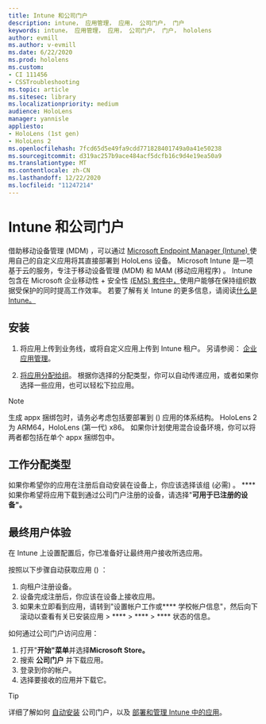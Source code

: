 ```yaml
---
title: Intune 和公司门户
description: intune， 应用管理， 应用， 公司门户， 门户
keywords: intune， 应用管理， 应用， 公司门户， 门户， hololens
author: evmill
ms.author: v-evmill
ms.date: 6/22/2020
ms.prod: hololens
ms.custom:
- CI 111456
- CSSTroubleshooting
ms.topic: article
ms.sitesec: library
ms.localizationpriority: medium
audience: HoloLens
manager: yannisle
appliesto:
- HoloLens (1st gen)
- HoloLens 2
ms.openlocfilehash: 7fcd65d5e49fa9cdd771828401749a0a41e50238
ms.sourcegitcommit: d319ac257b9ace484acf5dcfb16c9d4e19ea50a9
ms.translationtype: MT
ms.contentlocale: zh-CN
ms.lasthandoff: 12/22/2020
ms.locfileid: "11247214"
---
```

# Intune 和公司门户

借助移动设备管理 (MDM) ，可以通过 [Microsoft Endpoint Manager (Intune) ](https://docs.microsoft.com/intune/windows-holographic-for-business) 使用自己的自定义应用将其直接部署到 HoloLens 设备。 Microsoft Intune 是一项基于云的服务，专注于移动设备管理 (MDM) 和 MAM (移动应用程序) 。 Intune 包含在 Microsoft 企业移动性 + 安全性 [ (EMS) 套件中，](https://www.microsoft.com/microsoft-365/enterprise-mobility-security)使用户能够在保持组织数据受保护的同时提高工作效率。 若要了解有关 Intune 的更多信息，请阅读[什么是 Intune。](https://docs.microsoft.com/mem/intune/fundamentals/what-is-intune)

## 安装

1. 将应用上传到业务线，或将自定义应用上传到 Intune 租户。 另请参阅： [企业应用管理](https://docs.microsoft.com/windows/client-management/mdm/enterprise-app-management)。

2. [将应用分配给组](https://docs.microsoft.com/mem/intune/apps/apps-deploy)。 根据你选择的分配类型，你可以自动传递应用，或者如果你选择一些应用，也可以轻松下拉应用。 

> [!NOTE] 
> 生成 appx 捆绑包时，请务必考虑包括要部署到 () 应用的体系结构。 HoloLens 2 为 ARM64，HoloLens (第一代) x86。 如果你计划使用混合设备环境，你可以将两者都包括在单个 appx 捆绑包中。

## 工作分配类型

如果你希望你的应用在注册后自动安装在设备上，你应该选择该组 (必需) 。 ****
如果你希望将应用下载到通过公司门户注册的设备，请选择"**可用于已注册的设备"。**


## 最终用户体验

在 Intune 上设置配置后，你已准备好让最终用户接收所选应用。

按照以下步骤自动获取应用 () ：
1. 向租户注册设备。 
2. 设备完成注册后，你应该在设备上接收应用。 
3. 如果未立即看到应用，请转到"设置帐户工作或**** 学校帐户信息"，然后向下滚动以查看有关已安装应用  >  ****  >  ****  >  **** 状态的信息。

如何通过公司门户访问应用：
1. 打开"**开始"菜单**并选择**Microsoft Store。** 
2. 搜索 **公司门户** 并下载应用。
3. 登录到你的帐户。
4. 选择要接收的应用并下载它。

> [!Tip]
> 详细了解如何 [自动安装](https://docs.microsoft.com/mem/intune/apps/company-portal-app) 公司门户，以及 [部署和管理 Intune 中的应用](https://docs.microsoft.com/mem/intune/fundamentals/windows-holographic-for-business#deploy-and-manage-apps)。
